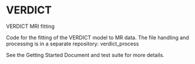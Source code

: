 # VERDICT
VERDICT MRI fitting

Code for the fitting of the VERDICT model to MR data.
The file handling and processing is in a separate repository: verdict_process

See the Getting Started Document and test suite for more details.
